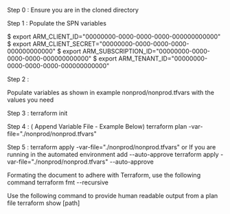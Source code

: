 Step 0 : Ensure you are in the cloned directory

Step 1 : Populate the SPN variables

$ export ARM_CLIENT_ID="00000000-0000-0000-0000-000000000000" $ export ARM_CLIENT_SECRET="00000000-0000-0000-0000-000000000000" $ export ARM_SUBSCRIPTION_ID="00000000-0000-0000-0000-000000000000" $ export ARM_TENANT_ID="00000000-0000-0000-0000-000000000000"

Step 2 :

Populate variables as shown in example nonprod/nonprod.tfvars with the values you need

Step 3 : terraform init

Step 4 : ( Append Variable File - Example Below) terraform plan -var-file="./nonprod/nonprod.tfvars"

Step 5 : terraform apply -var-file="./nonprod/nonprod.tfvars" or If you are running in the automated environment add --auto-approve terraform apply -var-file="./nonprod/nonprod.tfvars" --auto-approve

Formating the document to adhere with Terraform, use the following command terraform fmt --recursive

Use the following command to provide human readable output from a plan file terraform show [path]

